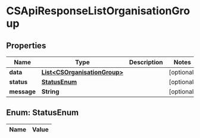
# CSApiResponseListOrganisationGroup

## Properties
Name | Type | Description | Notes
------------ | ------------- | ------------- | -------------
**data** | [**List&lt;CSOrganisationGroup&gt;**](CSOrganisationGroup.md) |  |  [optional]
**status** | [**StatusEnum**](#StatusEnum) |  |  [optional]
**message** | **String** |  |  [optional]


<a name="StatusEnum"></a>
## Enum: StatusEnum
Name | Value
---- | -----



